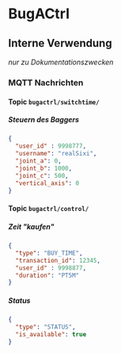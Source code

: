 # BugACtrl


## Interne Verwendung
_nur zu Dokumentationszwecken_

### MQTT Nachrichten

#### Topic `bugactrl/switchtime/`

##### Steuern des Baggers

```json
{
  "user_id" : 9998777,
  "username": "realSixi",
  "joint_a": 0,
  "joint_b": 1000,
  "joint_c": 500,
  "vertical_axis": 0
}
```


#### Topic `bugactrl/control/`

##### Zeit "kaufen" 

```json
{
  "type": "BUY_TIME",
  "transaction_id": 12345,
  "user_id" : 9998877,
  "duration": "PT5M"
}
```


##### Status

```json
{
  "type": "STATUS",
  "is_available": true
}
```
